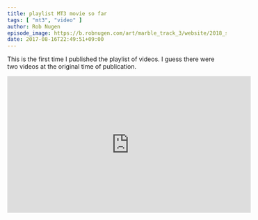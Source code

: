 ```yaml
---
title: playlist MT3 movie so far
tags: [ "mt3", "video" ]
author: Rob Nugen
episode_image: https://b.robnugen.com/art/marble_track_3/website/2018_sep_02_mt3_placeholder.png
date: 2017-08-16T22:49:51+09:00
---
```


This is the first time I published the playlist of videos.  I guess there were two videos at the original time of publication.

<iframe width="560" height="315" src="https://www.youtube.com/embed/-KjsYc4Mb5g?list=PL0osPGt21FB48UwuhtCUoi9JndC9YDHAZ" frameborder="0" allowfullscreen></iframe>
